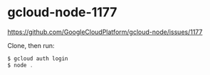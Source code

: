 # gcloud-node-1177
https://github.com/GoogleCloudPlatform/gcloud-node/issues/1177

Clone, then run:

```js
$ gcloud auth login
$ node .
```
